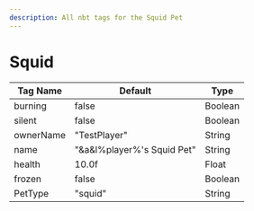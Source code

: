 ```yaml
---
description: All nbt tags for the Squid Pet
---
```



# Squid

| Tag Name     | Default                                                            | Type                                         |
| - | - | - |
| burning | false | Boolean |
| silent | false | Boolean |
| ownerName | "TestPlayer" | String |
| name | "&a&l%player%'s Squid Pet" | String |
| health | 10.0f | Float |
| frozen | false | Boolean |
| PetType | "squid" | String |
